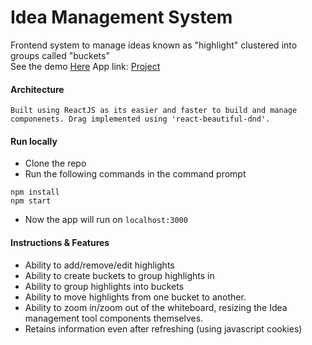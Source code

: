 # Idea Management System
Frontend system to manage ideas known as "highlight" clustered into groups called "buckets"<br />
See the demo <a href="https://www.youtube.com/watch?v=KFYg21Jq1Uc"> Here</a>
App link: <a href="https://idea-management-tool.netlify.app/">Project</a>

#### Architecture
    Built using ReactJS as its easier and faster to build and manage componenets. Drag implemented using 'react-beautiful-dnd'.

#### Run locally
  - Clone the repo
  - Run the following commands in the command prompt
```
npm install
npm start
```
  - Now the app will run on `localhost:3000`

#### Instructions & Features
- Ability to add/remove/edit highlights
- Ability to create buckets to group highlights in
- Ability to group highlights into buckets
- Ability to move highlights from one bucket to another.
- Ability to zoom in/zoom out of the whiteboard, resizing the Idea management tool components themselves.  
- Retains information even after refreshing (using javascript cookies)

